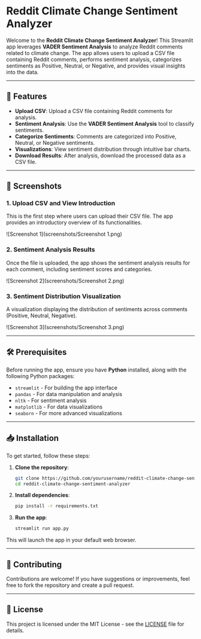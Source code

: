 # Reddit Climate Change Sentiment Analyzer

Welcome to the **Reddit Climate Change Sentiment Analyzer**! This Streamlit app leverages **VADER Sentiment Analysis** to analyze Reddit comments related to climate change. The app allows users to upload a CSV file containing Reddit comments, performs sentiment analysis, categorizes sentiments as Positive, Neutral, or Negative, and provides visual insights into the data.

---

## 🚀 Features

- **Upload CSV**: Upload a CSV file containing Reddit comments for analysis.
- **Sentiment Analysis**: Use the **VADER Sentiment Analysis** tool to classify sentiments.
- **Categorize Sentiments**: Comments are categorized into Positive, Neutral, or Negative sentiments.
- **Visualizations**: View sentiment distribution through intuitive bar charts.
- **Download Results**: After analysis, download the processed data as a CSV file.

---

## 📸 Screenshots

### 1. Upload CSV and View Introduction
This is the first step where users can upload their CSV file. The app provides an introductory overview of its functionalities.

![Screenshot 1](screenshots/Screenshot 1.png)

### 2. Sentiment Analysis Results
Once the file is uploaded, the app shows the sentiment analysis results for each comment, including sentiment scores and categories.

![Screenshot 2](screenshots/Screenshot 2.png)

### 3. Sentiment Distribution Visualization
A visualization displaying the distribution of sentiments across comments (Positive, Neutral, Negative).

![Screenshot 3](screenshots/Screenshot 3.png)

---

## 🛠️ Prerequisites

Before running the app, ensure you have **Python** installed, along with the following Python packages:

- `streamlit` - For building the app interface
- `pandas` - For data manipulation and analysis
- `nltk` - For sentiment analysis
- `matplotlib` - For data visualizations
- `seaborn` - For more advanced visualizations

---

## 📥 Installation

To get started, follow these steps:

1. **Clone the repository**:

    ```bash
    git clone https://github.com/yourusername/reddit-climate-change-sentiment-analyzer.git
    cd reddit-climate-change-sentiment-analyzer
    ```

2. **Install dependencies**:

    ```bash
    pip install -r requirements.txt
    ```

3. **Run the app**:

    ```bash
    streamlit run app.py
    ```

This will launch the app in your default web browser.

---

## 💬 Contributing

Contributions are welcome! If you have suggestions or improvements, feel free to fork the repository and create a pull request.

---

## 📄 License

This project is licensed under the MIT License - see the [LICENSE](LICENSE) file for details.
